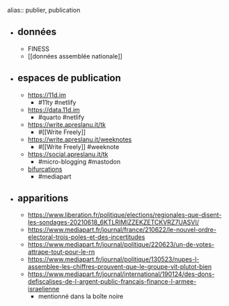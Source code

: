 alias:: publier, publication
- ## données
	- FINESS
	- [[données assemblée nationale]]
- ## espaces de publication
	- https://11d.im
		- #11ty #netlify
	- https://data.11d.im
		- #quarto #netlify
	- https://write.apreslanu.it/tk
		- #[[Write Freely]]
	- https://write.apreslanu.it/weeknotes
		- #[[Write Freely]] #weeknote
	- https://social.apreslanu.it/tk
		- #micro-blogging #mastodon
	- [bifurcations](https://blogs.mediapart.fr/edition/la-bifurquation-qui-vient)
		- #mediapart
- ## apparitions
	- https://www.liberation.fr/politique/elections/regionales-que-disent-les-sondages-20210618_6KTLRIMIZZEKZETCKVRZ7UASVI/
	- https://www.mediapart.fr/journal/france/210622/le-nouvel-ordre-electoral-trois-poles-et-des-incertitudes
	- https://www.mediapart.fr/journal/politique/220623/un-de-votes-attrape-tout-pour-le-rn
	- https://www.mediapart.fr/journal/politique/130523/nupes-l-assemblee-les-chiffres-prouvent-que-le-groupe-vit-plutot-bien
	- https://www.mediapart.fr/journal/international/190124/des-dons-defiscalises-de-l-argent-public-francais-finance-l-armee-israelienne
		- mentionné dans la boîte noire